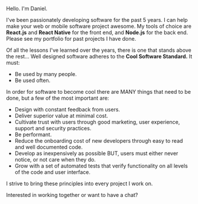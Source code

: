 [//]: <> (This is the introduction text to the website)

Hello. I'm Daniel.
 
I've been passionately developing software for the past 5 years. I can help make your web or mobile software project awesome. My tools of choice are **React.js** and **React Native** for the front end, and **Node.js** for the back end. Please see <Link to="/portfolio/">my portfolio</Link> for past projects I have done.
 
Of all the lessons I've learned over the years, there is one that stands above the rest... Well designed software adheres to the **Cool Software Standard.** It must:

- Be used by many people.
- Be used often.

In order for software to become cool there are MANY things that need to be done, but a few of the most important are:

- Design with constant feedback from users.
- Deliver superior value at minimal cost.
- Cultivate trust with users through good marketing, user experience, support and security practices.
- Be performant.
- Reduce the onboarding cost of new developers through easy to read and well documented code.
- Develop as inexpensively as possible BUT, users must either never notice, or not care when they do.
- Grow with a set of automated tests that verify functionality on all levels of the code and user interface.

I strive to bring these principles into every project I work on.

Interested in working together or want to have a chat?